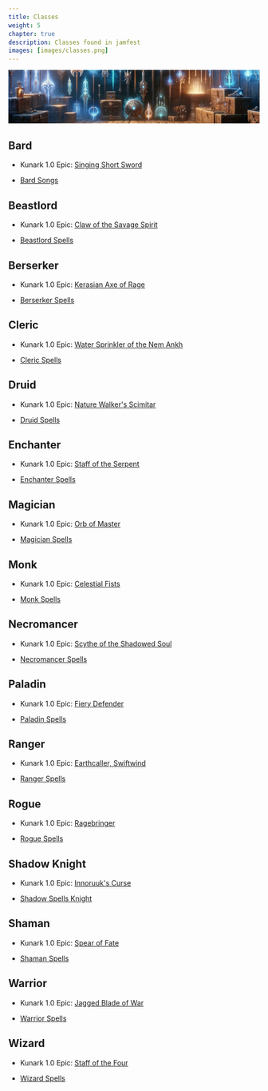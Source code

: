 ```yaml
---
title: Classes
weight: 5
chapter: true
description: Classes found in jamfest
images: [images/classes.png]
---
```


![Classes](images/classes.png)

## Bard

- Kunark 1.0 Epic: [Singing Short Sword](epics/brd-epic.md)

- [Bard Songs](spells/brd.md)

## Beastlord

- Kunark 1.0 Epic: [Claw of the Savage Spirit](epics/bst-epic.md)

- [Beastlord Spells](spells/bst.md)

## Berserker

- Kunark 1.0 Epic: [Kerasian Axe of Rage](epics/ber-epic.md)

- [Berserker Spells](spells/ber.md)

## Cleric

- Kunark 1.0 Epic: [Water Sprinkler of the Nem Ankh](epics/clr-epic.md)

- [Cleric Spells](spells/clr.md)

## Druid

- Kunark 1.0 Epic: [Nature Walker's Scimitar](epics/dru-epic.md)

- [Druid Spells](spells/dru.md)

## Enchanter

- Kunark 1.0 Epic: [Staff of the Serpent](epics/enc-epic.md)

- [Enchanter Spells](spells/enc.md)

## Magician

- Kunark 1.0 Epic: [Orb of Master](epics/mag-epic.md)

- [Magician Spells](spells/mag.md)

## Monk

- Kunark 1.0 Epic: [Celestial Fists](epics/mnk-epic.md)

- [Monk Spells](spells/mnk.md)

## Necromancer

- Kunark 1.0 Epic: [Scythe of the Shadowed Soul](epics/nec-epic.md)

- [Necromancer Spells](spells/nec.md)

## Paladin

- Kunark 1.0 Epic: [Fiery Defender](epics/pal-epic.md)

- [Paladin Spells](spells/pal.md)

## Ranger

- Kunark 1.0 Epic: [Earthcaller, Swiftwind](epics/rng-epic.md)

- [Ranger Spells](spells/rng.md)

## Rogue

- Kunark 1.0 Epic: [Ragebringer](epics/rog-epic.md)

- [Rogue Spells](spells/rog.md)

## Shadow Knight

- Kunark 1.0 Epic: [Innoruuk's Curse](epics/shd-epic.md)

- [Shadow Spells Knight](spells/shd.md)

## Shaman

- Kunark 1.0 Epic: [Spear of Fate](epics/shm-epic.md)

- [Shaman Spells](spells/shm.md)

## Warrior

- Kunark 1.0 Epic: [Jagged Blade of War](epics/war-epic.md)

- [Warrior Spells](spells/war.md)

## Wizard

- Kunark 1.0 Epic: [Staff of the Four](epics/wiz-epic.md)

- [Wizard Spells](spells/wiz.md)